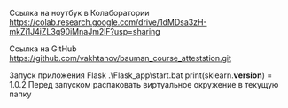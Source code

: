 Ссылка на ноутбук в Колаборатории
https://colab.research.google.com/drive/1dMDsa3zH-mkZi1J4iZL3q90iMnaJm2lF?usp=sharing

Ссылка на GitHub
https://github.com/vakhtanov/bauman_course_atteststion.git

Запуск приложения Flask
.\Flask_app\start.bat
print(sklearn.__version__) = 1.0.2
Перед запуском распаковать виртуальное окружение в текущую папку
